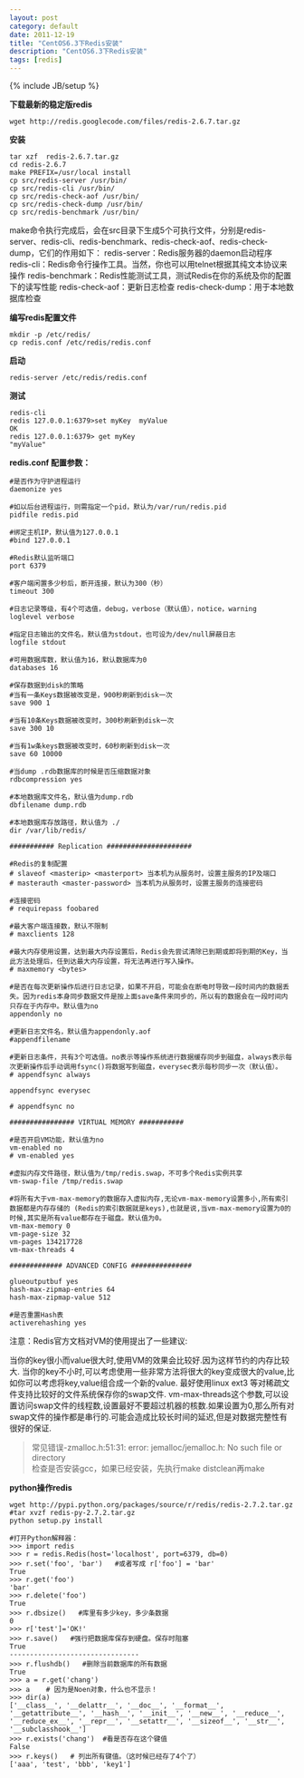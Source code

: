 ```yaml
---
layout: post
category: default
date: 2011-12-19
title: "CentOS6.3下Redis安装"
description: "CentOS6.3下Redis安装"
tags: [redis]
---
```

{% include JB/setup %}

**下载最新的稳定版redis**

    wget http://redis.googlecode.com/files/redis-2.6.7.tar.gz

**安装**

    tar xzf  redis-2.6.7.tar.gz
    cd redis-2.6.7
    make PREFIX=/usr/local install
    cp src/redis-server /usr/bin/ 
    cp src/redis-cli /usr/bin/
    cp src/redis-check-aof /usr/bin/
    cp src/redis-check-dump /usr/bin/
    cp src/redis-benchmark /usr/bin/

make命令执行完成后，会在src目录下生成5个可执行文件，分别是redis-server、redis-cli、redis-benchmark、redis-check-aof、redis-check-dump，它们的作用如下：
redis-server：Redis服务器的daemon启动程序
redis-cli：Redis命令行操作工具。当然，你也可以用telnet根据其纯文本协议来操作
redis-benchmark：Redis性能测试工具，测试Redis在你的系统及你的配置下的读写性能
redis-check-aof：更新日志检查
redis-check-dump：用于本地数据库检查

**编写redis配置文件**

    mkdir -p /etc/redis/
    cp redis.conf /etc/redis/redis.conf

**启动**

    redis-server /etc/redis/redis.conf

**测试**

    redis-cli
    redis 127.0.0.1:6379>set myKey  myValue
    OK
    redis 127.0.0.1:6379> get myKey
    "myValue"

**redis.conf 配置参数：**

    #是否作为守护进程运行
    daemonize yes

    #如以后台进程运行，则需指定一个pid，默认为/var/run/redis.pid
    pidfile redis.pid

    #绑定主机IP，默认值为127.0.0.1
    #bind 127.0.0.1

    #Redis默认监听端口
    port 6379

    #客户端闲置多少秒后，断开连接，默认为300（秒）
    timeout 300

    #日志记录等级，有4个可选值，debug，verbose（默认值），notice，warning
    loglevel verbose

    #指定日志输出的文件名，默认值为stdout，也可设为/dev/null屏蔽日志
    logfile stdout

    #可用数据库数，默认值为16，默认数据库为0
    databases 16

    #保存数据到disk的策略
    #当有一条Keys数据被改变是，900秒刷新到disk一次
    save 900 1

    #当有10条Keys数据被改变时，300秒刷新到disk一次
    save 300 10

    #当有1w条keys数据被改变时，60秒刷新到disk一次
    save 60 10000

    #当dump .rdb数据库的时候是否压缩数据对象
    rdbcompression yes

    #本地数据库文件名，默认值为dump.rdb
    dbfilename dump.rdb

    #本地数据库存放路径，默认值为 ./
    dir /var/lib/redis/

    ########### Replication #####################

    #Redis的复制配置
    # slaveof <masterip> <masterport> 当本机为从服务时，设置主服务的IP及端口
    # masterauth <master-password> 当本机为从服务时，设置主服务的连接密码

    #连接密码
    # requirepass foobared

    #最大客户端连接数，默认不限制
    # maxclients 128

    #最大内存使用设置，达到最大内存设置后，Redis会先尝试清除已到期或即将到期的Key，当此方法处理后，任到达最大内存设置，将无法再进行写入操作。
    # maxmemory <bytes>

    #是否在每次更新操作后进行日志记录，如果不开启，可能会在断电时导致一段时间内的数据丢失。因为redis本身同步数据文件是按上面save条件来同步的，所以有的数据会在一段时间内只存在于内存中。默认值为no
    appendonly no

    #更新日志文件名，默认值为appendonly.aof
    #appendfilename

    #更新日志条件，共有3个可选值。no表示等操作系统进行数据缓存同步到磁盘，always表示每次更新操作后手动调用fsync()将数据写到磁盘，everysec表示每秒同步一次（默认值）。
    # appendfsync always

    appendfsync everysec

    # appendfsync no

    ################ VIRTUAL MEMORY ###########

    #是否开启VM功能，默认值为no
    vm-enabled no
    # vm-enabled yes

    #虚拟内存文件路径，默认值为/tmp/redis.swap，不可多个Redis实例共享
    vm-swap-file /tmp/redis.swap

    #将所有大于vm-max-memory的数据存入虚拟内存,无论vm-max-memory设置多小,所有索引数据都是内存存储的 (Redis的索引数据就是keys),也就是说,当vm-max-memory设置为0的时候,其实是所有value都存在于磁盘。默认值为0。
    vm-max-memory 0
    vm-page-size 32
    vm-pages 134217728
    vm-max-threads 4

    ############# ADVANCED CONFIG ###############

    glueoutputbuf yes
    hash-max-zipmap-entries 64
    hash-max-zipmap-value 512

    #是否重置Hash表
    activerehashing yes

注意：Redis官方文档对VM的使用提出了一些建议:

当你的key很小而value很大时,使用VM的效果会比较好.因为这样节约的内存比较大.
当你的key不小时,可以考虑使用一些非常方法将很大的key变成很大的value,比如你可以考虑将key,value组合成一个新的value.
最好使用linux ext3 等对稀疏文件支持比较好的文件系统保存你的swap文件.
vm-max-threads这个参数,可以设置访问swap文件的线程数,设置最好不要超过机器的核数.如果设置为0,那么所有对swap文件的操作都是串行的.可能会造成比较长时间的延迟,但是对数据完整性有很好的保证.

> 常见错误-zmalloc.h:51:31: error: jemalloc/jemalloc.h: No such file or directory  
> 检查是否安装gcc，如果已经安装，先执行make distclean再make

**python操作redis**

    wget http://pypi.python.org/packages/source/r/redis/redis-2.7.2.tar.gz
    #tar xvzf redis-py-2.7.2.tar.gz
    python setup.py install

    #打开Python解释器：
    >>> import redis
    >>> r = redis.Redis(host='localhost', port=6379, db=0)
    >>> r.set('foo', 'bar')   #或者写成 r['foo'] = 'bar'
    True
    >>> r.get('foo')   
    'bar'
    >>> r.delete('foo')
    True
    >>> r.dbsize()   #库里有多少key，多少条数据
    0
    >>> r['test']='OK!'
    >>> r.save()   #强行把数据库保存到硬盘。保存时阻塞
    True
    --------------------------------
    >>> r.flushdb()   #删除当前数据库的所有数据
    True
    >>> a = r.get('chang')
    >>> a    # 因为是Noen对象，什么也不显示！
    >>> dir(a)   
    ['__class__', '__delattr__', '__doc__', '__format__', '__getattribute__', '__hash__', '__init__', '__new__', '__reduce__', '__reduce_ex__', '__repr__', '__setattr__', '__sizeof__', '__str__', '__subclasshook__']
    >>> r.exists('chang')  #看是否存在这个键值
    False
    >>> r.keys()   # 列出所有键值。（这时候已经存了4个了）
    ['aaa', 'test', 'bbb', 'key1']
